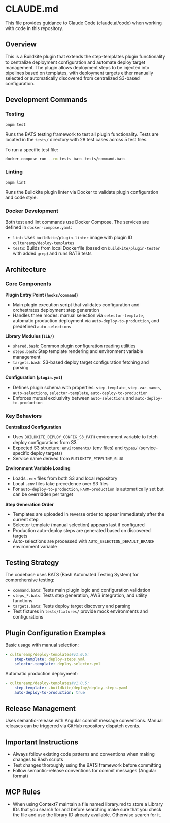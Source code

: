 # CLAUDE.md

This file provides guidance to Claude Code (claude.ai/code) when working with code in this repository.

## Overview

This is a Buildkite plugin that extends the step-templates plugin functionality to centralize deployment configuration and automate deploy target management. The plugin allows deployment steps to be injected into pipelines based on templates, with deployment targets either manually selected or automatically discovered from centralized S3-based configuration.

## Development Commands

### Testing
```bash
pnpm test
```
Runs the BATS testing framework to test all plugin functionality. Tests are located in the `tests/` directory with 28 test cases across 5 test files.

To run a specific test file:
```bash
docker-compose run --rm tests bats tests/command.bats
```

### Linting
```bash
pnpm lint
```
Runs the Buildkite plugin linter via Docker to validate plugin configuration and code style.

### Docker Development
Both test and lint commands use Docker Compose. The services are defined in `docker-compose.yaml`:
- `lint`: Uses `buildkite/plugin-linter` image with plugin ID `cultureamp/deploy-templates`
- `tests`: Builds from local Dockerfile (based on `buildkite/plugin-tester` with added `grep`) and runs BATS tests

## Architecture

### Core Components

**Plugin Entry Point (`hooks/command`)**
- Main plugin execution script that validates configuration and orchestrates deployment step generation
- Handles three modes: manual selection via `selector-template`, automatic production deployment via `auto-deploy-to-production`, and predefined `auto-selections`

**Library Modules (`lib/`)**
- `shared.bash`: Common plugin configuration reading utilities
- `steps.bash`: Step template rendering and environment variable management
- `targets.bash`: S3-based deploy target configuration fetching and parsing

**Configuration (`plugin.yml`)**
- Defines plugin schema with properties: `step-template`, `step-var-names`, `auto-selections`, `selector-template`, `auto-deploy-to-production`
- Enforces mutual exclusivity between `auto-selections` and `auto-deploy-to-production`

### Key Behaviors

**Centralized Configuration**
- Uses `BUILDKITE_DEPLOY_CONFIG_S3_PATH` environment variable to fetch deploy configurations from S3
- Expected S3 structure: `environments/` (env files) and `types/` (service-specific deploy targets)
- Service name derived from `BUILDKITE_PIPELINE_SLUG`

**Environment Variable Loading**
- Loads `.env` files from both S3 and local repository
- Local `.env` files take precedence over S3 files
- For `auto-deploy-to-production`, `FARM=production` is automatically set but can be overridden per target

**Step Generation Order**
- Templates are uploaded in reverse order to appear immediately after the current step
- Selector template (manual selection) appears last if configured
- Production auto-deploy steps are generated based on discovered targets
- Auto-selections are processed with `AUTO_SELECTION_DEFAULT_BRANCH` environment variable

## Testing Strategy

The codebase uses BATS (Bash Automated Testing System) for comprehensive testing:
- `command.bats`: Tests main plugin logic and configuration validation
- `steps_*.bats`: Tests step generation, AWS integration, and utility functions
- `targets.bats`: Tests deploy target discovery and parsing
- Test fixtures in `tests/fixtures/` provide mock environments and configurations

## Plugin Configuration Examples

Basic usage with manual selection:
```yaml
- cultureamp/deploy-templates#v1.0.5:
    step-template: deploy-steps.yml
    selector-template: deploy-selector.yml
```

Automatic production deployment:
```yaml
- cultureamp/deploy-templates#v1.0.5:
    step-template: .buildkite/deploy/deploy-steps.yaml
    auto-deploy-to-production: true
```

## Release Management

Uses semantic-release with Angular commit message conventions. Manual releases can be triggered via GitHub repository dispatch events.

## Important Instructions

- Always follow existing code patterns and conventions when making changes to Bash scripts
- Test changes thoroughly using the BATS framework before committing
- Follow semantic-release conventions for commit messages (Angular format)

## MCP Rules

- When using Context7 maintain a file named library.md to store a Library IDs that you search for and before searching make sure that you check the file and use the library ID already available. Otherwise search for it.
